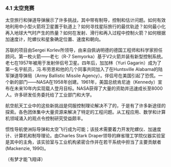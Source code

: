 ### 4.1 太空竞赛


太空旅行和弹道导弹展示了许多挑战，其中带有制导，控制和估计问题。如何有效地利用中小型火箭将卫星置于轨道上？如何寻找星际旅行的最优轨迹？如何最小化再入地球大气时产生的热量？如何在发射、滑行和再入过程中控制火箭？如何根据加速度计，陀螺仪和星象确定位置、速度和朝向。

苏联的项目由Sergei Korlev所领导，由来自佩讷明德的德国工程师和科学家担任顾问。第一枚火箭——老七（R-7 Semyorka）基于V2火箭并装有新型控制系统。老七在1957年被用于发射伴侣号卫星。四年后，加加林（Yuri Gagarin）成为了第一名宇航员，冯.布劳恩和他的几个同事共同加入了在Huntsville Alabama的陆军弹道导弹局（Army Ballistic Missile Agency）。伴侣号在美国引起了恐慌。一个新的部门——NASA在1958年创建。1961年，美国总统肯尼迪（Kennedy）宣布在未来10年内实现载人登月目标。NASA获得了大量的资助并迅速成长至8000人。许多研发任务委托给了工业部门和大学。

航空航天工业中的这些新挑战是伺服控制理论解决不了的，于是有了许多新途径的探索。各色团体集中大量资源来解决了特定的工程问题。从工程应用、数学和计算机领域涌入的观点令控制研究受益颇丰。

惯性导航使洲际导弹和太空飞行成为可能；该技术需要着力开发陀螺仪、加速度计、计算机和制导理论。由Charles Stark Draper领导的麻省理工学院仪器实验室是其中的主角，该实验室与工业机构紧密合作并在若干系统中担当了主要贡献者 \(Mackenzie, 1990\)。

（有梦才能飞翔译）

